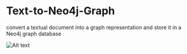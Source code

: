# Text-to-Neo4j-Graph
convert a textual document into a graph representation and store it in a Neo4j graph database

![Alt text](https://drive.google.com/drive/u/0/my-drive)
